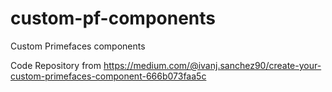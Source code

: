 # custom-pf-components
Custom Primefaces components

Code Repository from https://medium.com/@ivanj.sanchez90/create-your-custom-primefaces-component-666b073faa5c 
